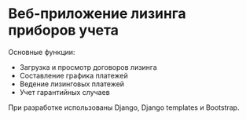 # Веб-приложение лизинга приборов учета

Основные функции:
* Загрузка и просмотр договоров лизинга
* Составление графика платежей
* Ведение лизинговых платежей
* Учет гарантийных случаев

При разработке использованы Django, Django templates и Bootstrap.
